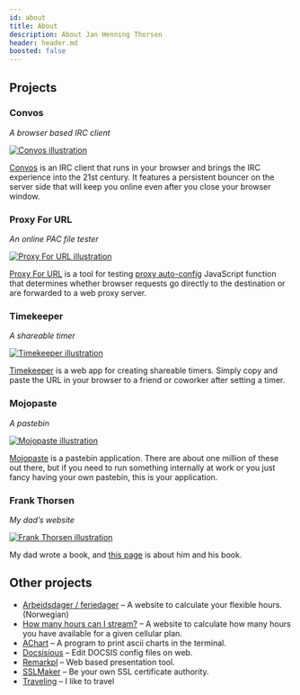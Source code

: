 ```yaml
---
id: about
title: About
description: About Jan Henning Thorsen
header: header.md
boosted: false
---
```


## Projects

### Convos
*A browser based IRC client*

[![Convos illustration](https://convos.chat/screenshots/2020-05-28-convos-chat.jpg)](https://convos.chat/)

[Convos](https://convos.chat/) is an IRC client that runs in your browser and
brings the IRC experience into the 21st century. It features a persistent
bouncer on the server side that will keep you online even after you close your
browser window.

### Proxy For URL
*An online PAC file tester*

[![Proxy For URL illustration](/images/2022-02-20-proxyforurl.jpg)](https://thorsenlabs.com/pac)

[Proxy For URL](https://thorsenlabs.com/pac) is a tool for testing [proxy
auto-config](https://developer.mozilla.org/en-US/docs/Web/HTTP/Proxy_servers_and_tunneling/Proxy_Auto-Configuration_PAC_file)
JavaScript function that determines whether browser requests go directly to the
destination or are forwarded to a web proxy server.

### Timekeeper
*A shareable timer*

[![Timekeeper illustration](/images/2022-02-20-timekeeper.jpg)](/timer)

[Timekeeper](/timer) is a web app for creating shareable
timers. Simply copy and paste the URL in your browser to a friend or coworker
after setting a timer.

### Mojopaste
*A pastebin*

[![Mojopaste illustration](/images/2022-02-20-mojopaste.jpg)](https://thorsenlabs.com/paste/)

[Mojopaste](https://thorsenlabs.com/paste/) is a pastebin application. There are
about one million of these out there, but if you need to run something
internally at work or you just fancy having your own pastebin, this is your
application.

### Frank Thorsen
*My dad’s website*

[![Frank Thorsen illustration](/images/2019-03-23-frank.thorsen.pm.png)](https://frank.thorsen.pm/)

My dad wrote a book, and [this page](https://frank.thorsen.pm/) is about him
and his book.

## Other projects

* [Arbeidsdager / feriedager](/arbeidsdager) – A website to calculate your flexible hours. (Norwegian)
* [How many hours can I stream?](/how-many-hours-can-i-stream) – A website to calculate how many hours you have available for a given cellular plan.
* [AChart](https://github.com/jhthorsen/app-achart) – A program to print ascii charts in the terminal.
* [Docsisious](https://thorsenlabs.com/docsisious) – Edit DOCSIS config files on web.
* [Remarkpl](https://github.com/jhthorsen/app-remarkpl) – Web based presentation tool.
* [SSLMaker](https://github.com/jhthorsen/app-sslmaker) – Be your own SSL certificate authority.
* [Traveling](/map) – I like to travel
